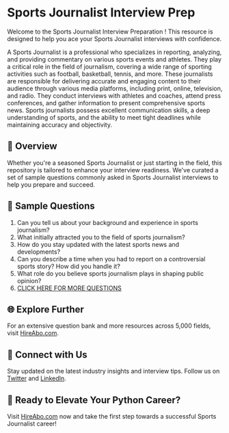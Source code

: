 # Sports Journalist Interview Prep

Welcome to the Sports Journalist Interview Preparation ! This resource is designed to help you ace your Sports Journalist interviews with confidence.

A Sports Journalist is a professional who specializes in reporting, analyzing, and providing commentary on various sports events and athletes. They play a critical role in the field of journalism, covering a wide range of sporting activities such as football, basketball, tennis, and more. These journalists are responsible for delivering accurate and engaging content to their audience through various media platforms, including print, online, television, and radio. They conduct interviews with athletes and coaches, attend press conferences, and gather information to present comprehensive sports news. Sports journalists possess excellent communication skills, a deep understanding of sports, and the ability to meet tight deadlines while maintaining accuracy and objectivity.

## 🚀 Overview

Whether you're a seasoned Sports Journalist or just starting in the field, this repository is tailored to enhance your interview readiness. We've curated a set of sample questions commonly asked in Sports Journalist interviews to help you prepare and succeed.

## 📝 Sample Questions

1. Can you tell us about your background and experience in sports journalism?
2. What initially attracted you to the field of sports journalism?
3. How do you stay updated with the latest sports news and developments?
4. Can you describe a time when you had to report on a controversial sports story? How did you handle it?
5. What role do you believe sports journalism plays in shaping public opinion?
6. [CLICK HERE FOR MORE QUESTIONS](https://hireabo.com/job/8_0_6/Sports%20Journalist)

## 🌐 Explore Further

For an extensive question bank and more resources across 5,000 fields, visit [HireAbo.com](https://www.hireabo.com).

## 📱 Connect with Us

Stay updated on the latest industry insights and interview tips. Follow us on [Twitter](https://twitter.com/hireabo) and [LinkedIn](https://www.linkedin.com/in/hire-abo-3609972a8/).

## 🚀 Ready to Elevate Your Python Career?

Visit [HireAbo.com](https://www.hireabo.com) now and take the first step towards a successful Sports Journalist career!